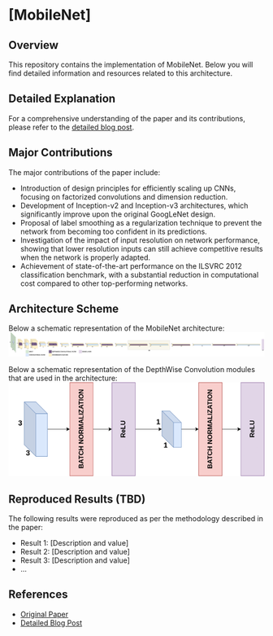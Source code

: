 # [MobileNet]

## Overview
This repository contains the implementation of MobileNet. Below you will find detailed information and resources related to this architecture.

## Detailed Explanation
For a comprehensive understanding of the paper and its contributions, please refer to the [detailed blog post](https://gvdmnni.notion.site/MobileNets-387efa72839b4b0fa980cfc858c5052f).

## Major Contributions
The major contributions of the paper include:
- Introduction of design principles for efficiently scaling up CNNs, focusing on factorized convolutions and dimension reduction.
- Development of Inception-v2 and Inception-v3 architectures, which significantly improve upon the original GoogLeNet design.
- Proposal of label smoothing as a regularization technique to prevent the network from becoming too confident in its predictions.
- Investigation of the impact of input resolution on network performance, showing that lower resolution inputs can still achieve competitive results when the network is properly adapted.
- Achievement of state-of-the-art performance on the ILSVRC 2012 classification benchmark, with a substantial reduction in computational cost compared to other top-performing networks.


## Architecture Scheme
Below a schematic representation of the MobileNet architecture:
![Image](./src/MobileNet_architecture.png)

Below a schematic representation of the DepthWise Convolution modules that are used in the architecture:
![Image](./src/MobileNets_DepthwiseSeparableConv.png)




## Reproduced Results (TBD)
The following results were reproduced as per the methodology described in the paper:
- Result 1: [Description and value]
- Result 2: [Description and value]
- Result 3: [Description and value]
- ...


## References
- [Original Paper](https://arxiv.org/abs/1704.04861)
- [Detailed Blog Post](https://gvdmnni.notion.site/MobileNets-387efa72839b4b0fa980cfc858c5052f)
